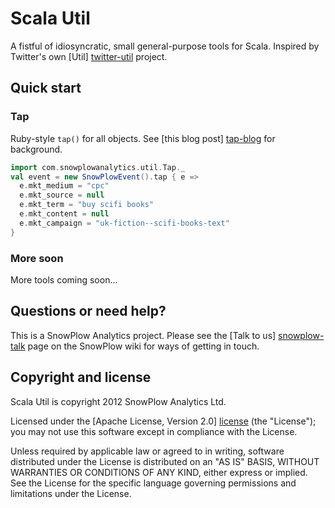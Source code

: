 # Scala Util

A fistful of idiosyncratic, small general-purpose tools for Scala. Inspired by Twitter's own [Util] [twitter-util] project.

## Quick start

### Tap

Ruby-style `tap()` for all objects. See [this blog post] [tap-blog] for background.

```scala
import com.snowplowanalytics.util.Tap._
val event = new SnowPlowEvent().tap { e =>
  e.mkt_medium = "cpc"
  e.mkt_source = null
  e.mkt_term = "buy scifi books"
  e.mkt_content = null
  e.mkt_campaign = "uk-fiction--scifi-books-text"
}
```

### More soon

More tools coming soon...

## Questions or need help?

This is a SnowPlow Analytics project. Please see the [Talk to us] [snowplow-talk]
page on the SnowPlow wiki for ways of getting in touch.

## Copyright and license

Scala Util is copyright 2012 SnowPlow Analytics Ltd.

Licensed under the [Apache License, Version 2.0] [license] (the "License");
you may not use this software except in compliance with the License.

Unless required by applicable law or agreed to in writing, software
distributed under the License is distributed on an "AS IS" BASIS,
WITHOUT WARRANTIES OR CONDITIONS OF ANY KIND, either express or implied.
See the License for the specific language governing permissions and
limitations under the License.

[twitter-util]: https://github.com/twitter/util
[tap-blog]: http://www.naildrivin5.com/blog/2012/06/22/tap-versus-intermediate-variables.html
[license]: http://www.apache.org/licenses/LICENSE-2.0
[snowplow-talk]: https://github.com/snowplow/snowplow/wiki/Talk-to-us
